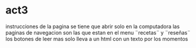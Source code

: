 # act3
instrucciones de la pagina 
se tiene que abrir solo en la computadora 
las paginas de navegacion son las que estan en el menu ¨recetas¨ y ¨reseñas¨ 
los botones de leer mas solo lleva a un html con un texto por los momentos
